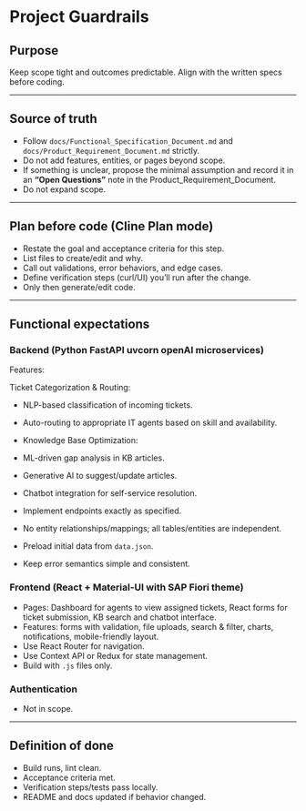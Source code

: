 # Project Guardrails

## Purpose
Keep scope tight and outcomes predictable. Align with the written specs before coding.

---

## Source of truth
- Follow `docs/Functional_Specification_Document.md` and `docs/Product_Requirement_Document.md` strictly.  
- Do not add features, entities, or pages beyond scope.  
- If something is unclear, propose the minimal assumption and record it in an **“Open Questions”** note in the Product_Requirement_Document.  
- Do not expand scope.  

---

## Plan before code (Cline Plan mode)
- Restate the goal and acceptance criteria for this step.  
- List files to create/edit and why.  
- Call out validations, error behaviors, and edge cases.  
- Define verification steps (curl/UI) you’ll run after the change.  
- Only then generate/edit code.  

---

## Functional expectations
<!-- ### Backend (Spring Boot + H2) -->
### Backend (Python FastAPI uvcorn openAI microservices)
Features:

Ticket Categorization & Routing:
- NLP-based classification of incoming tickets.
- Auto-routing to appropriate IT agents based on skill and availability.
- Knowledge Base Optimization:
- ML-driven gap analysis in KB articles.
- Generative AI to suggest/update articles.
- Chatbot integration for self-service resolution.

- Implement endpoints exactly as specified.  
- No entity relationships/mappings; all tables/entities are independent.  
- Preload initial data from `data.json`.  
- Keep error semantics simple and consistent.  

### Frontend (React + Material-UI with SAP Fiori theme)
<!-- - Pages: Dashboard, Travel Requests, Expense Submission, Approvals, Profile.  -->
- Pages: Dashboard for agents to view assigned tickets, React forms for ticket submission, KB search and chatbot interface.
- Features: forms with validation, file uploads, search & filter, charts, notifications, mobile-friendly layout.  
- Use React Router for navigation.  
- Use Context API or Redux for state management.  
- Build with `.js` files only.  

### Authentication
- Not in scope.  

---

## Definition of done
- Build runs, lint clean.  
- Acceptance criteria met.  
- Verification steps/tests pass locally.  
- README and docs updated if behavior changed.  
